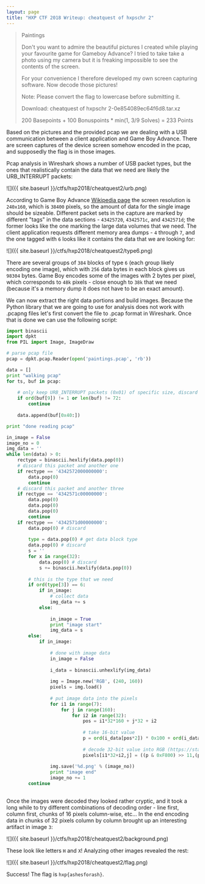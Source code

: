 ```yaml
---
layout: page
title: "HXP CTF 2018 Writeup: cheatquest of hxpschr 2"
---
```


> Paintings
> 
> Don't you want to admire the beautiful pictures I created while playing your favourite game for Gameboy Advance? I tried to take take a photo using my camera but it is freaking impossible to see the contents of the screen.
>
> For your convenience I therefore developed my own screen capturing software. Now decode those pictures!
>
> Note: Please convert the flag to lowercase before submitting it.
>
> Download: cheatquest of hxpschr 2-0e854089ec64f6d8.tar.xz
>
> 200 Basepoints + 100 Bonuspoints * min(1, 3/9 Solves) = 233 Points


Based on the pictures and the provided pcap we are dealing with a USB communication between a client application and Game Boy Advance. There are screen captures of the device screen somehow encoded in the pcap, and supposedly the flag is in those images.

Pcap analysis in Wireshark shows a number of USB packet types, but the ones that realistically contain the data that we need are likely the URB_INTERRUPT packets:

![]({{ site.baseurl }}/ctfs/hxp2018/cheatquest2/urb.png)

According to Game Boy Advance [Wikipedia page](https://en.wikipedia.org/wiki/Game_Boy_Advance) the screen resolution is ```240x160```, which is ```38400``` pixels, so the amount of data for the single image should be sizeable. Different packet sets in the capture are marked by different  "tags" in the data sections - ```43425720```, ```4342571c```, and ```4342571d```; the former looks like the one marking the large data volumes that we need. The client application requests different memory area dumps - ```4``` through ```7```, and the one tagged with ```6``` looks like it contains the data that we are looking for:

![]({{ site.baseurl }}/ctfs/hxp2018/cheatquest2/type6.png)


There are several groups of ```384``` blocks of type ```6``` (each group likely encoding one image), which with ```256``` data bytes in each block gives us ```98304``` bytes. Game Boy encodes some of the images with 2 bytes per pixel, which corresponds to ```48k``` pixels - close enough to ```38k``` that we need (because it's a memory dump it does not have to be an exact amount).

We can now extract the right data portions and build images. Because the Python library that we are going to use for analysis does not work with .pcapng files let's first convert the file to .pcap format in Wireshark. Once that is done we can use the following script:

```python
import binascii
import dpkt
from PIL import Image, ImageDraw

# parse pcap file
pcap = dpkt.pcap.Reader(open('paintings.pcap', 'rb'))

data = []
print "walking pcap"
for ts, buf in pcap:
	
	# only keep URB_INTERRUPT packets (0x01) of specific size, discard the rest
	if ord(buf[9]) != 1 or len(buf) != 72:
		continue
		
	data.append(buf[0x40:])

print "done reading pcap"

in_image = False
image_no = 0
img_data = ''
while len(data) > 0:
	rectype = binascii.hexlify(data.pop(0))
	# discard this packet and another one
	if rectype == '4342572000000000':
		data.pop(0)
		continue
	# discard this packet and another three
	if rectype == '4342571c00000000':
		data.pop(0)
		data.pop(0)
		data.pop(0)
		continue
	if rectype == '4342571d00000000':
		data.pop(0) # discard
		
		type = data.pop(0) # get data block type
		data.pop(0) # discard
		s = ''
		for x in range(32):
			data.pop(0) # discard
			s += binascii.hexlify(data.pop(0))
			
		# this is the type that we need
		if ord(type[3]) == 6:
			if in_image:
				# collect data
				img_data += s
			else:
				
				in_image = True
				print "image start" 			
				img_data = s
		else:
			if in_image:
				
				# done with image data
				in_image = False
				
				i_data = binascii.unhexlify(img_data)
				
				img = Image.new('RGB', (240, 160))
				pixels = img.load()
				
				# put image data into the pixels
				for i1 in range(7):
					for j in range(160):
						for i2 in range(32):
							pos = i1*32*160 + j*32 + i2
							
							# take 16-bit value
							p = ord(i_data[pos*2]) * 0x100 + ord(i_data[pos*2+1])
							
							# decode 32-bit value into RGB (https://stackoverflow.com/a/38557870)
							pixels[i1*32+i2,j] = ((p & 0xF800) >> 11,(p & 0x07E0) >> 5,p & 0x001F)
				
				img.save('%d.png' % (image_no))
				print "image end"
				image_no += 1
		continue
		
```

Once the images were decoded they looked rather cryptic, and it took a long while to try different combinations of decoding order - line first, column first, chunks of 16 pixels column-wise, etc... In the end encoding data in chunks of 32 pixels column by column brought up an interesting artifact in image ```3```:

![]({{ site.baseurl }}/ctfs/hxp2018/cheatquest2/background.png)

These look like letters ```H``` and ```X```! Analyzing other images revealed the rest:

![]({{ site.baseurl }}/ctfs/hxp2018/cheatquest2/flag.png)

Success! The flag is ```hxp{ashesforash}```.

